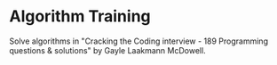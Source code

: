 # Algorithm Training

Solve algorithms in "Cracking the Coding interview - 189 Programming questions & solutions" by Gayle Laakmann McDowell.


